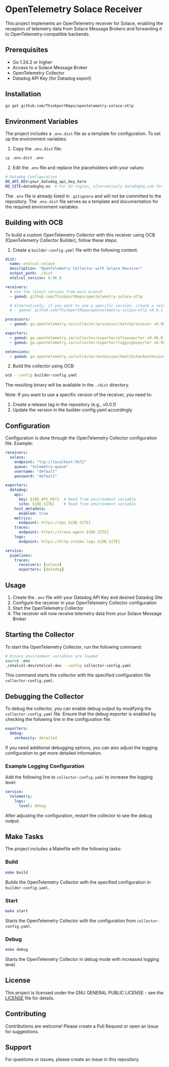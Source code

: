 # OpenTelemetry Solace Receiver

This project implements an OpenTelemetry receiver for Solace, enabling the reception of telemetry data from Solace Message Brokers and forwarding it to OpenTelemetry-compatible backends.

## Prerequisites

- Go 1.24.2 or higher
- Access to a Solace Message Broker
- OpenTelemetry Collector
- Datadog API Key (for Datadog export)

## Installation

```bash
go get github.com/ThinkportRepo/opentelemetry-solace-otlp
```

## Environment Variables

The project includes a `.env.dist` file as a template for configuration. To set up the environment variables:

1. Copy the `.env.dist` file:
```bash
cp .env.dist .env
```

2. Edit the `.env` file and replace the placeholders with your values:
```bash
# Datadog Configuration
DD_API_KEY=your_datadog_api_key_here
DD_SITE=datadoghq.eu  # For EU region, alternatively datadoghq.com for US region
```

The `.env` file is already listed in `.gitignore` and will not be committed to the repository. The `.env.dist` file serves as a template and documentation for the required environment variables.

## Building with OCB

To build a custom OpenTelemetry Collector with this receiver using OCB (OpenTelemetry Collector Builder), follow these steps:

1. Create a `builder-config.yaml` file with the following content:

```yaml
dist:
  name: otelcol-solace
  description: "OpenTelemetry Collector with Solace Receiver"
  output_path: ./dist
  otelcol_version: 0.96.0

receivers:
  # Use the latest version from main branch
  - gomod: github.com/ThinkportRepo/opentelemetry-solace-otlp

  # Alternatively, if you want to use a specific version, create a release tag first
  # - gomod: github.com/ThinkportRepo/opentelemetry-solace-otlp v0.0.1

processors:
  - gomod: go.opentelemetry.io/collector/processor/batchprocessor v0.96.0

exporters:
  - gomod: go.opentelemetry.io/collector/exporter/otlpexporter v0.96.0
  - gomod: go.opentelemetry.io/collector/exporter/loggingexporter v0.96.0

extensions:
  - gomod: go.opentelemetry.io/collector/extension/healthcheckextension v0.96.0
```

2. Build the collector using OCB:

```bash
ocb --config builder-config.yaml
```

The resulting binary will be available in the `./dist` directory.

Note: If you want to use a specific version of the receiver, you need to:
1. Create a release tag in the repository (e.g., v0.0.1)
2. Update the version in the builder-config.yaml accordingly

## Configuration

Configuration is done through the OpenTelemetry Collector configuration file. Example:

```yaml
receivers:
  solace:
    endpoint: "tcp://localhost:5672"
    queue: "telemetry-queue"
    username: "default"
    password: "default"

exporters:
  datadog:
    api:
      key: ${DD_API_KEY}  # Read from environment variable
      site: ${DD_SITE}    # Read from environment variable
    host_metadata:
      enabled: true
    metrics:
      endpoint: https://api.${DD_SITE}
    traces:
      endpoint: https://trace.agent.${DD_SITE}
    logs:
      endpoint: https://http-intake.logs.${DD_SITE}

service:
  pipelines:
    traces:
      receivers: [solace]
      exporters: [datadog]
```

## Usage

1. Create the `.env` file with your Datadog API Key and desired Datadog Site
2. Configure the receiver in your OpenTelemetry Collector configuration
3. Start the OpenTelemetry Collector
4. The receiver will now receive telemetry data from your Solace Message Broker

## Starting the Collector

To start the OpenTelemetry Collector, run the following command:

```bash
# Ensure environment variables are loaded
source .env
./otelcol-dev/otelcol-dev --config collector-config.yaml
```

This command starts the collector with the specified configuration file `collector-config.yaml`.

## Debugging the Collector

To debug the collector, you can enable debug output by modifying the `collector-config.yaml` file. Ensure that the debug exporter is enabled by checking the following line in the configuration file:

```yaml
exporters:
  debug:
    verbosity: detailed
```

If you need additional debugging options, you can also adjust the logging configuration to get more detailed information.

### Example Logging Configuration

Add the following line to `collector-config.yaml` to increase the logging level:

```yaml
service:
  telemetry:
    logs:
      level: debug
```

After adjusting the configuration, restart the collector to see the debug output.

## Make Tasks

The project includes a Makefile with the following tasks:

### Build
```bash
make build
```
Builds the OpenTelemetry Collector with the specified configuration in `builder-config.yaml`.

### Start
```bash
make start
```
Starts the OpenTelemetry Collector with the configuration from `collector-config.yaml`.

### Debug
```bash
make debug
```
Starts the OpenTelemetry Collector in debug mode with increased logging level.

## License

This project is licensed under the GNU GENERAL PUBLIC LICENSE - see the [LICENSE](LICENSE) file for details.

## Contributing

Contributions are welcome! Please create a Pull Request or open an Issue for suggestions.

## Support

For questions or issues, please create an Issue in this repository. 